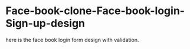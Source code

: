 # Face-book-clone-Face-book-login-Sign-up-design
here is the face book login form design with validation.
